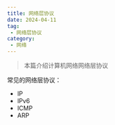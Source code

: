 ```yaml
---
title: 网络层协议
date: 2024-04-11
tag:
 - 网络层协议
category:
 - 网络
---
```


> 本篇介绍计算机网络网络层协议

常见的网络层协议：

- IP
- IPv6
- ICMP
- ARP
